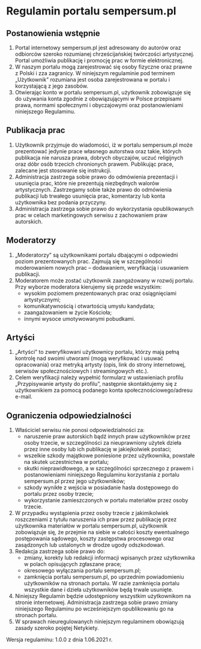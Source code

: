 ﻿# Regulamin portalu sempersum.pl
## Postanowienia wstępnie
1.  Portal internetowy sempersum.pl jest adresowany do autorów oraz odbiorców szeroko rozumianej chrześcijańskiej twórczości artystycznej. Portal umożliwia publikację i promocję prac w formie elektronicznej.
2.  W naszym portalu mogą zarejestrować się osoby fizyczne oraz prawne z Polski i zza zagranicy. W niniejszym regulaminie pod terminem „Użytkownik” rozumiana jest osoba zarejestrowana w portalu i korzystającą z jego zasobów.
3.  Otwierając konto w portalu sempersum.pl, użytkownik zobowiązuje się do używania konta zgodnie z obowiązującymi w Polsce przepisami prawa, normami społecznymi i obyczajowymi oraz postanowieniami niniejszego Regulaminu.
## Publikacja prac
1. Użytkownik przyjmuje do wiadomości, iż w portalu sempersum.pl może prezentować jedynie prace własnego autorstwa oraz takie, których publikacja nie narusza prawa, dobrych obyczajów, uczuć religijnych oraz dóbr osób trzecich chronionych prawem. Publikując prace, zalecane jest stosowanie się instrukcji.
2. Administracja zastrzega sobie prawo do odmówienia prezentacji i usunięcia prac, które nie prezentują niezbędnych walorów artystycznych. Zastrzegamy sobie także prawo do odmówienia publikacji lub trwałego usunięcia prac, komentarzy lub konta użytkownika bez podania przyczyny.
3. Administracja zastrzega sobie prawo do wykorzystania opublikowanych prac w celach marketingowych serwisu z zachowaniem praw autorskich.
## Moderatorzy
1. „Moderatorzy” są użytkownikami portalu dbającymi o odpowiedni poziom prezentowanych prac. Zajmują się w szczególności moderowaniem nowych prac – dodawaniem, weryfikacją i usuwaniem publikacji.
2. Moderatorem może zostać użytkownik zaangażowany w rozwój portalu. Przy wyborze moderatora kierujemy się przede wszystkim:
    + wysokim poziomem prezentowanych prac oraz osiągnięciami artystycznymi;
    + komunikatywnością i otwartością umysłu kandydata;
    + zaangażowaniem w życie Kościoła;
    + innymi wysoce umotywowanymi pobudkami.
## Artyści
1. „Artyści” to zweryfikowani użytkownicy portalu, którzy mają pełną kontrolę nad swoimi utworami (mogą weryfikować i usuwać opracowania) oraz metryką artysty (opis, link do strony internetowej, serwisów społecznościowych i streamingowych etc.).
2. Celem weryfikacji należy wypełnić formularz w ustawieniach profilu „Przypisywanie artysty do profilu”, następnie skontaktujemy się z użytkownikiem za pomocą podanego konta społecznościowego/adresu e-mail. 
## Ograniczenia odpowiedzialności
1. Właściciel serwisu nie ponosi odpowiedzialności za:
    + naruszenie praw autorskich bądź innych praw użytkowników przez osoby trzecie, w szczególności za nieuprawniony użytek dzieła przez inne osoby lub ich publikację w jakiejkolwiek postaci;
    + wszelkie szkody majątkowe poniesione przez użytkownika, powstałe na skutek uczestnictwa w portalu;
    + skutki nieprawidłowego, a w szczególności sprzecznego z prawem i postanowieniami niniejszego Regulaminu korzystania z portalu sempersum.pl przez jego użytkowników;
    + szkody wynikłe z wejścia w posiadanie hasła dostępowego do portalu przez osoby trzecie;
    + wykorzystanie zamieszczonych w portalu materiałów przez osoby trzecie.
2. W przypadku wystąpienia przez osoby trzecie z jakimikolwiek roszczeniami z tytułu naruszenia ich praw przez publikację przez użytkownika materiałów w portalu sempersum.pl, użytkownik zobowiązuje się, że przejmie na siebie w całości koszty ewentualnego postępowania sądowego, koszty zastępstwa procesowego oraz zasądzonych lub ustalonych w drodze ugody odszkodowań.
3. Redakcja zastrzega sobie prawo do:
    + zmiany, korekty lub redakcji informacji wpisanych przez użytkownika w polach opisujących zgłaszane prace;
    + okresowego wyłączania portalu sempersum.pl;
    + zamknięcia portalu sempersum.pl, po uprzednim powiadomieniu użytkowników na stronach portalu. W razie zamknięcia portalu wszystkie dane i dzieła użytkowników będą trwale usunięte.
4. Niniejszy Regulamin będzie udostępniony wszystkim użytkownikom na stronie internetowej. Administracja zastrzega sobie prawo zmiany niniejszego Regulaminu po wcześniejszym opublikowaniu go na stronach portalu.
5. W sprawach nieuregulowanych niniejszym regulaminem obowiązują zasady szeroko pojętej Netykiety.

Wersja regulaminu: 1.0.0
z dnia 1.06.2021 r.
